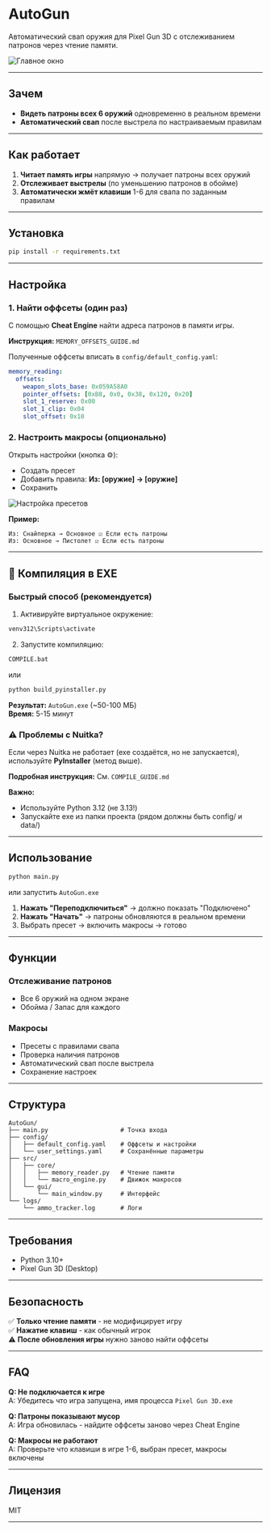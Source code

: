 # AutoGun

Автоматический свап оружия для Pixel Gun 3D с отслеживанием патронов через чтение памяти.

![Главное окно](images/MainMenu.png)

---

## Зачем

- **Видеть патроны всех 6 оружий** одновременно в реальном времени
- **Автоматический свап** после выстрела по настраиваемым правилам

---

## Как работает

1. **Читает память игры** напрямую → получает патроны всех оружий
2. **Отслеживает выстрелы** (по уменьшению патронов в обойме)
3. **Автоматически жмёт клавиши** 1-6 для свапа по заданным правилам

---

## Установка

```bash
pip install -r requirements.txt
```

---

## Настройка

### 1. Найти оффсеты (один раз)

С помощью **Cheat Engine** найти адреса патронов в памяти игры.

**Инструкция:** `MEMORY_OFFSETS_GUIDE.md`

Полученные оффсеты вписать в `config/default_config.yaml`:

```yaml
memory_reading:
  offsets:
    weapon_slots_base: 0x059A58A0
    pointer_offsets: [0xB8, 0x0, 0x38, 0x120, 0x20]
    slot_1_reserve: 0x00
    slot_1_clip: 0x04
    slot_offset: 0x10
```

### 2. Настроить макросы (опционально)

Открыть настройки (кнопка ⚙️):
- Создать пресет
- Добавить правила: **Из: [оружие] → [оружие]**
- Сохранить

![Настройка пресетов](images/PresetsMenu.png)

**Пример:**
```
Из: Снайперка → Основное ☑ Если есть патроны
Из: Основное → Пистолет ☑ Если есть патроны
```

---

## 🔨 Компиляция в EXE

### Быстрый способ (рекомендуется)

1. Активируйте виртуальное окружение:
```bash
venv312\Scripts\activate
```

2. Запустите компиляцию:
```bash
COMPILE.bat
```
или
```bash
python build_pyinstaller.py
```

**Результат:** `AutoGun.exe` (~50-100 МБ)  
**Время:** 5-15 минут

### ⚠️ Проблемы с Nuitka?

Если через Nuitka не работает (exe создаётся, но не запускается), используйте **PyInstaller** (метод выше).

**Подробная инструкция:** См. `COMPILE_GUIDE.md`

**Важно:** 
- Используйте Python 3.12 (не 3.13!)
- Запускайте exe из папки проекта (рядом должны быть config/ и data/)

---

## Использование

```bash
python main.py
```
или запустить `AutoGun.exe`

1. **Нажать "Переподключиться"** → должно показать "Подключено"
2. **Нажать "Начать"** → патроны обновляются в реальном времени
3. Выбрать пресет → включить макросы → готово

---

## Функции

### Отслеживание патронов
- Все 6 оружий на одном экране
- Обойма / Запас для каждого


### Макросы
- Пресеты с правилами свапа
- Проверка наличия патронов
- Автоматический свап после выстрела
- Сохранение настроек

---

## Структура

```
AutoGun/
├── main.py                    # Точка входа
├── config/
│   ├── default_config.yaml    # Оффсеты и настройки
│   └── user_settings.yaml     # Сохранённые параметры
├── src/
│   ├── core/
│   │   ├── memory_reader.py   # Чтение памяти
│   │   └── macro_engine.py    # Движок макросов
│   └── gui/
│       └── main_window.py     # Интерфейс
└── logs/
    └── ammo_tracker.log       # Логи
```

---

## Требования

- Python 3.10+
- Pixel Gun 3D (Desktop)

---

## Безопасность

✅ **Только чтение памяти** - не модифицирует игру  
✅ **Нажатие клавиш** - как обычный игрок  
⚠️ **После обновления игры** нужно заново найти оффсеты  

---

## FAQ

**Q: Не подключается к игре**  
A: Убедитесь что игра запущена, имя процесса `Pixel Gun 3D.exe`

**Q: Патроны показывают мусор**  
A: Игра обновилась - найдите оффсеты заново через Cheat Engine

**Q: Макросы не работают**  
A: Проверьте что клавиши в игре 1-6, выбран пресет, макросы включены


---

## Лицензия

MIT

---


